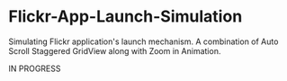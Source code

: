 Flickr-App-Launch-Simulation
============================

Simulating Flickr application's launch mechanism. A combination of Auto Scroll Staggered GridView along with Zoom in Animation.


IN PROGRESS
